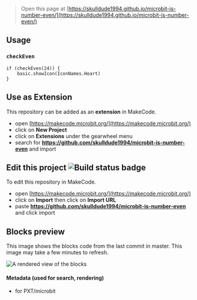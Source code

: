 
> Open this page at [https://skulldude1994.github.io/microbit-is-number-even/](https://skulldude1994.github.io/microbit-is-number-even/)

## Usage

### ``checkEven``

```blocks
if (checkEven(24)) {
    basic.showIcon(IconNames.Heart)
}
```


## Use as Extension

This repository can be added as an **extension** in MakeCode.

* open [https://makecode.microbit.org/](https://makecode.microbit.org/)
* click on **New Project**
* click on **Extensions** under the gearwheel menu
* search for **https://github.com/skulldude1994/microbit-is-number-even** and import

## Edit this project ![Build status badge](https://github.com/skulldude1994/microbit-is-number-even/workflows/MakeCode/badge.svg)

To edit this repository in MakeCode.

* open [https://makecode.microbit.org/](https://makecode.microbit.org/)
* click on **Import** then click on **Import URL**
* paste **https://github.com/skulldude1994/microbit-is-number-even** and click import

## Blocks preview

This image shows the blocks code from the last commit in master.
This image may take a few minutes to refresh.

![A rendered view of the blocks](https://github.com/skulldude1994/microbit-is-number-even/raw/master/.github/makecode/blocks.png)

#### Metadata (used for search, rendering)

* for PXT/microbit
<script src="https://makecode.com/gh-pages-embed.js"></script><script>makeCodeRender("{{ site.makecode.home_url }}", "{{ site.github.owner_name }}/{{ site.github.repository_name }}");</script>
